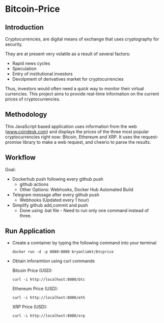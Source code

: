 # Bitcoin-Price

## Introduction

Cryptocurrencies, are digital means of exchange that uses cryptography for security.

They are at present very volatile as a result of several factors:

- Rapid news cycles
- Speculation
- Entry of institutional investors
- Devolpment of derivatives market for cryptocurrencies

Thus, investors would often need a quick way to monitor their virtual currencies. This project aims to provide real-time information on the current prices of cryptocurrencies.

## Methodology

This JavaScript based application uses information from the web (www.coindesk.com) and displays the prices of the three most popular cryptocurrencies right now: Bitcoin, Ethereum and XRP. It uses the request-promise library to make a web request, and cheerio to parse the results.

## Workflow

Goal:

- Dockerhub push following every github push
  - github actions
  - Other Options: Webhooks, Docker Hub Automated Build
- Telegram message after every github push
  - Webhooks (Updated every 1 hour)
- Simplify github add,commit and push
  - Done using .bat file - Need to run only one command instead of three.

## Run Application

- Create a comtainer by typing the following command into your terminal

  `docker run -d -p 8080:8080 bryanlimkt/btcprice`

- Obtain inforamtion using curl commands

  Bitcoin Price (USD):

  `curl -i http://localhost:8080/btc`

  Ethereum Price (USD):

  `curl -i http://localhost:8080/eth`

  XRP Price (USD):

  `curl -i http://localhost:8080/xrp`
